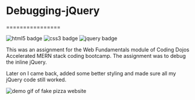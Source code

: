 # Debugging-jQuery
================

![html5 badge](https://img.shields.io/badge/HTML5-E34F26?style=for-the-badge&logo=html5&logoColor=white) ![css3 badge](https://img.shields.io/badge/CSS3-1572B6?style=for-the-badge&logo=css3&logoColor=white) ![jquery badge](https://img.shields.io/badge/jQuery-0769AD?style=for-the-badge&logo=jquery&logoColor=white)

This was an assignment for the Web Fundamentals module of Coding Dojos Accelerated MERN stack coding bootcamp. 
The assignment was to debug the inline jQuery. 

Later on I came back, added some better styling and made sure all my jQuery code still worked. 

![demo gif of fake pizza website](project.gif)
